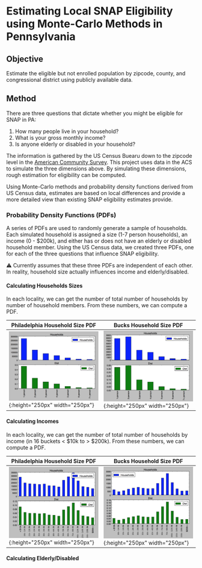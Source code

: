 # Estimating Local SNAP Eligibility using Monte-Carlo Methods in Pennsylvania

## Objective
Estimate the eligible but not enrolled population by zipcode, county, and congressional district using publicly available data.

## Method
There are three questions that dictate whether you might be eligible for SNAP in PA:

1. How many people live in your household?
2. What is your gross monthly income?
3. Is anyone elderly or disabled in your household?

The information is gathered by the US Census Buearu down to the zipcode level in the [American Community Survey](https://www.census.gov/data/developers/data-sets/acs-1year.html). This project uses data in the ACS to simulate the three dimensions above. By simulating these dimensions, rough estimation for eligibility can be computed.

Using Monte-Carlo methods and probability density functions derived from US Census data, estimates are based on local differences and provide a more detailed view than existing SNAP eligibility estimates provide.

### Probability Density Functions (PDFs)
A series of PDFs are used to randomly generate a sample of households. Each simulated household is assigned a size (1-7 person households), an income (0 - $200k), and either has or does not have an elderly or disabled household member. Using the US Census data, we created three PDFs, one for each of the three questions that influence SNAP eligibility.

:warning: Currently assumes that these three PDFs are independent of each other. In reality, household size actually influences income and elderly/disabled.

#### Calculating Households Sizes
In each locality, we can get the number of total number of households by number of household members. From these numbers, we can compute a PDF.

| Philadelphia Household Size PDF | Bucks Household Size PDF |
| --- |---|
| ![households pdf](./images/households_phila_pdf.png){:height="250px" width="250px"} | ![households pdf](./images/households_bucks_pdf.png){:height="250px" width="250px"} |

#### Calculating Incomes
In each locality, we can get the number of total number of households by income (in 16 buckets < $10k to > $200k). From these numbers, we can compute a PDF.

| Philadelphia Household Size PDF | Bucks Household Size PDF |
| --- |---|
| ![households pdf](./images/incomes_phila_pdf.png){:height="250px" width="250px"} | ![households pdf](./images/incomes_bucks_pdf.png){:height="250px" width="250px"} |

#### Calculating Elderly/Disabled
